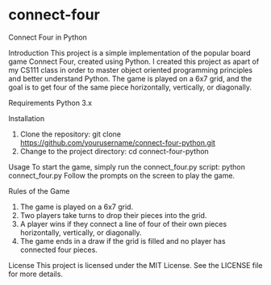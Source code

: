 # connect-four

Connect Four in Python

<a name="introduction">Introduction</a>
This project is a simple implementation of the popular board game Connect Four, created using Python. I created this project as apart of my CS111 class in order to master object oriented programming principles and better understand Python. The game is played on a 6x7 grid, and the goal is to get four of the same piece horizontally, vertically, or diagonally.

<a name="requirements">Requirements</a>
Python 3.x

<a name="installation">Installation</a>
1. Clone the repository:
git clone https://github.com/yourusername/connect-four-python.git
2. Change to the project directory:
cd connect-four-python

<a name="usage">Usage</a>
To start the game, simply run the connect_four.py script:
python connect_four.py
Follow the prompts on the screen to play the game.

<a name="rules">Rules of the Game</a>
1. The game is played on a 6x7 grid.
2. Two players take turns to drop their pieces into the grid.
3. A player wins if they connect a line of four of their own pieces horizontally, vertically, or diagonally.
4. The game ends in a draw if the grid is filled and no player has connected four pieces.

<a name="license">License</a>
This project is licensed under the MIT License. See the LICENSE file for more details.
